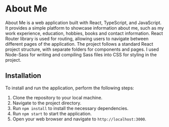 # About Me

About Me is a web application built with React, TypeScript, and JavaScript. 
It provides a simple platform to showcase information about me, such as my work experience, education, hobbies, books and contact information.
React Router library is used for routing, allowing users to navigate between different pages of the application.
The project follows a standard React project structure, with separate folders for components and pages.
I used Node-Sass for writing and compiling Sass files into CSS for styling in the project.


## Installation

To install and run the application, perform the following steps:

1. Clone the repository to your local machine.
2. Navigate to the project directory.
3. Run `npm install` to install the necessary dependencies.
4. Run `npm start` to start the application.
5. Open your web browser and navigate to `http://localhost:3000`.

